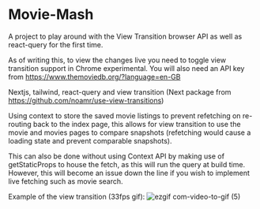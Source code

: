 # Movie-Mash

A project to play around with the View Transition browser API as well as react-query for the first time.

As of writing this, to view the changes live you need to toggle view transition support in Chrome experimental.
You will also need an API key from https://www.themoviedb.org/?language=en-GB

Nextjs, tailwind, react-query and view transition (Next package from https://github.com/noamr/use-view-transitions)

Using context to store the saved movie listings to prevent refetching on re-routing back to the index page, this allows for view transition to use the movie and movies pages to compare snapshots (refetching would cause a loading state and prevent comparable snapshots).

This can also be done without using Context API by making use of getStaticProps to house the fetch, as this will run the query at build time.
However, this will become an issue down the line if you wish to implement live fetching such as movie search.

Example of the view transition (33fps gif):
![ezgif com-video-to-gif (5)](https://github.com/lukes-code/movie-mash/assets/21207597/99b9f81e-2285-445b-9bac-343195c1a1a1)


